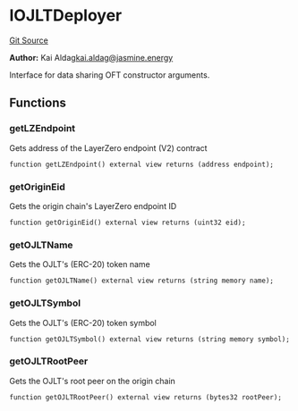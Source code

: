 # IOJLTDeployer
[Git Source](https://github.com/Jasmine-Energy/jasmine-bridge/blob/3a51f99772e94ac516640d29ff82946799979f9c/contracts/interfaces/IOJLTDeployer.sol)

**Author:**
Kai Aldag<kai.aldag@jasmine.energy>

Interface for data sharing OFT constructor arguments.


## Functions
### getLZEndpoint

Gets address of the LayerZero endpoint (V2) contract


```solidity
function getLZEndpoint() external view returns (address endpoint);
```

### getOriginEid

Gets the origin chain's LayerZero endpoint ID


```solidity
function getOriginEid() external view returns (uint32 eid);
```

### getOJLTName

Gets the OJLT's (ERC-20) token name


```solidity
function getOJLTName() external view returns (string memory name);
```

### getOJLTSymbol

Gets the OJLT's (ERC-20) token symbol


```solidity
function getOJLTSymbol() external view returns (string memory symbol);
```

### getOJLTRootPeer

Gets the OJLT's root peer on the origin chain


```solidity
function getOJLTRootPeer() external view returns (bytes32 rootPeer);
```


